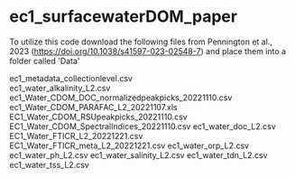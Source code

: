 # ec1_surfacewaterDOM_paper

To utilize this code download the following files from Pennington et al., 2023 (https://doi.org/10.1038/s41597-023-02548-7) and place them into a folder called 'Data'

ec1_metadata_collectionlevel.csv <br />
ec1_water_alkalinity_L2.csv
ec1_Water_CDOM_DOC_normalizedpeakpicks_20221110.csv
ec1_Water_CDOM_PARAFAC_L2_20221107.xls
EC1_Water_CDOM_RSUpeakpicks_20221110.csv
EC1_Water_CDOM_SpectralIndices_20221110.csv
ec1_water_doc_L2.csv
EC1_Water_FTICR_L2_20221221.csv
EC1_Water_FTICR_meta_L2_20221221.csv
ec1_water_orp_L2.csv
ec1_water_ph_L2.csv
ec1_water_salinity_L2.csv
ec1_water_tdn_L2.csv
ec1_water_tss_L2.csv